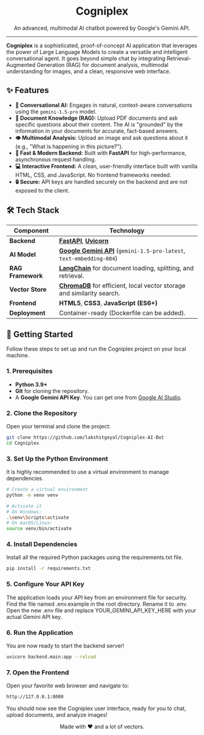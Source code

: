 <div align="center">
  <h1>Cogniplex</h1>
  <p>
    An advanced, multimodal AI chatbot powered by Google's Gemini API.
  </p>
</div>

---

**Cogniplex** is a sophisticated, proof-of-concept AI application that leverages the power of Large Language Models to create a versatile and intelligent conversational agent. It goes beyond simple chat by integrating Retrieval-Augmented Generation (RAG) for document analysis, multimodal understanding for images, and a clean, responsive web interface.

## ✨ Features

*   **💬 Conversational AI:** Engages in natural, context-aware conversations using the `gemini-1.5-pro` model.
*   **🧠 Document Knowledge (RAG):** Upload PDF documents and ask specific questions about their content. The AI is "grounded" by the information in your documents for accurate, fact-based answers.
*   **👁️ Multimodal Analysis:** Upload an image and ask questions about it (e.g., "What is happening in this picture?").
*   **🚀 Fast & Modern Backend:** Built with **FastAPI** for high-performance, asynchronous request handling.
*   **💻 Interactive Frontend:** A clean, user-friendly interface built with vanilla HTML, CSS, and JavaScript. No frontend frameworks needed.
*   **🔒 Secure:** API keys are handled securely on the backend and are not exposed to the client.

## 🛠️ Tech Stack

| Component         | Technology                                                                                                   |
| ----------------- | ------------------------------------------------------------------------------------------------------------ |
| **Backend**       | [**FastAPI**](https://fastapi.tiangolo.com/), [**Uvicorn**](https://www.uvicorn.org/)                           |
| **AI Model**      | [**Google Gemini API**](https://ai.google.dev/) (`gemini-1.5-pro-latest`, `text-embedding-004`) |
| **RAG Framework** | [**LangChain**](https://www.langchain.com/) for document loading, splitting, and retrieval.                       |
| **Vector Store**  | [**ChromaDB**](https://www.trychroma.com/) for efficient, local vector storage and similarity search.            |
| **Frontend**      | **HTML5**, **CSS3**, **JavaScript (ES6+)**                                                                   |
| **Deployment**    | Container-ready (Dockerfile can be added).                                                                   |

## 🚀 Getting Started

Follow these steps to set up and run the Cogniplex project on your local machine.

### 1. Prerequisites

*   **Python 3.9+**
*   **Git** for cloning the repository.
*   A **Google Gemini API Key**. You can get one from [Google AI Studio](https://aistudio.google.com/app/apikey).

### 2. Clone the Repository

Open your terminal and clone the project:

```bash
git clone https://github.com/lakshitgoyal/Cogniplex-AI-Bot
cd Cogniplex
```
### 3. Set Up the Python Environment
It is highly recommended to use a virtual environment to manage dependencies.
```bash
# Create a virtual environment
python -m venv venv

# Activate it
# On Windows:
.\venv\Scripts\activate
# On macOS/Linux:
source venv/bin/activate
```
### 4. Install Dependencies
Install all the required Python packages using the requirements.txt file.
```bash
pip install -r requirements.txt
```
### 5. Configure Your API Key
The application loads your API key from an environment file for security.
Find the file named .env.example in the root directory.
Rename it to .env.
Open the new .env file and replace YOUR_GEMINI_API_KEY_HERE with your actual Gemini API key.

### 6. Run the Application
You are now ready to start the backend server!
```bash
uvicorn backend.main:app --reload
```
### 7. Open the Frontend
Open your favorite web browser and navigate to:
```bash
http://127.0.0.1:8000
```
You should now see the Cogniplex user interface, ready for you to chat, upload documents, and analyze images!
<div align="center">
Made with ❤️ and a lot of vectors.
</div>
